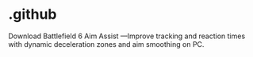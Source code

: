 # .github
Download Battlefield 6 Aim Assist  —Improve tracking and reaction times with dynamic deceleration zones and aim smoothing on PC.

